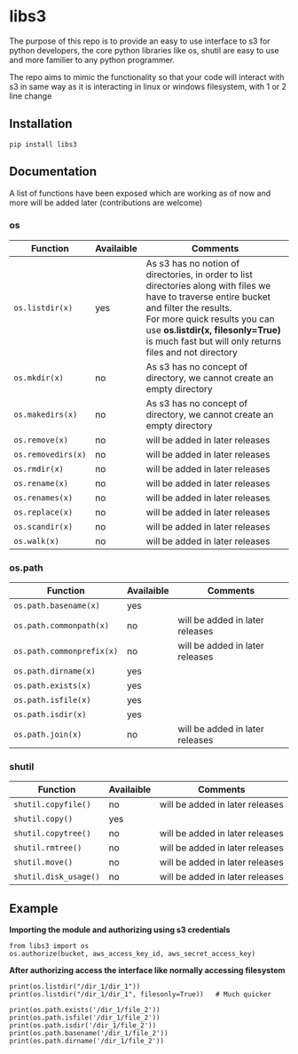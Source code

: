 # libs3
The purpose of this repo is to provide an easy to use interface to s3 for python developers, the core python libraries like os, shutil are easy to use and more familier to any python programmer. 

The repo aims to mimic the functionality so that your code will interact with s3 in same way as it is interacting in linux or windows filesystem, with 1 or 2 line change 

## Installation
```
pip install libs3
```

## Documentation 
A list of functions have been exposed which are working as of now and more will be added later (contributions are welcome)

### os

| Function  | Availaible | Comments |
| ------------- | ------------- | ---|
| ```os.listdir(x)``` | yes  |As s3 has no notion of directories, in order to list directories along with files we have to traverse entire bucket and filter the results. <br>For more quick results you can use <b>os.listdir(x, filesonly=True)</b> is much fast but will only returns files and not directory|
| ```os.mkdir(x)```  | no |As s3 has no concept of directory, we cannot create an empty directory|
| ```os.makedirs(x)``` | no |As s3 has no concept of directory, we cannot create an empty directory|
| ```os.remove(x)```  | no |will be added in later releases|
| ```os.removedirs(x)``` | no | will be added in later releases|
| ```os.rmdir(x)```| no | will be added in later releases|
| ```os.rename(x)```| no | will be added in later releases|
| ```os.renames(x)```| no | will be added in later releases|
| ```os.replace(x)```| no | will be added in later releases|
| ```os.scandir(x)```| no | will be added in later releases|
| ```os.walk(x)```| no | will be added in later releases|


### os.path

| Function  | Availaible | Comments |
| ------------- | ------------- | ---|
|```os.path.basename(x)```| yes | |
|```os.path.commonpath(x)```| no | will be added in later releases|
|```os.path.commonprefix(x)```| no | will be added in later releases|
|```os.path.dirname(x)```| yes | |
|```os.path.exists(x)```| yes | |
|```os.path.isfile(x)```| yes | |
|```os.path.isdir(x)```| yes | |
|```os.path.join(x)```| no | will be added in later releases|


### shutil

| Function  | Availaible | Comments |
| ------------- | ------------- | ---|
|```shutil.copyfile()```| no | will be added in later releases|
|```shutil.copy()```| yes ||
|```shutil.copytree()```| no | will be added in later releases|
|```shutil.rmtree()```| no | will be added in later releases|
|```shutil.move()```| no | will be added in later releases|
|```shutil.disk_usage()```| no | will be added in later releases|

## Example

<b>Importing the module and authorizing using s3 credentials</b>
```
from libs3 import os
os.authorize(bucket, aws_access_key_id, aws_secret_access_key)
```
<b>After authorizing access the interface like normally accessing filesystem</b>
```
print(os.listdir("/dir_1/dir_1"))
print(os.listdir("/dir_1/dir_1", filesonly=True))   # Much quicker

print(os.path.exists('/dir_1/file_2'))
print(os.path.isfile('/dir_1/file_2'))
print(os.path.isdir('/dir_1/file_2'))
print(os.path.basename('/dir_1/file_2'))
print(os.path.dirname('/dir_1/file_2'))

```
